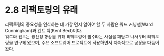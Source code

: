 # 2.8 리팩토링의 유래

리팩토링의 중요성을 인식하는 데 가장 먼저 알아야 할 두 사람은 워드 커닝햄(Ward Cunningham)과 켄트 벡(Kent Bect)이다.  
워드와 켄트는 생산성 향상을 위해 리팩토링이 필수라는 사실을 깨닫고 나서부터 리팩토링을 연구해 왔으며, 주요 소프트웨어 프로젝트에 적용하면서 지속적으로 공정을 다듬어왔다.
